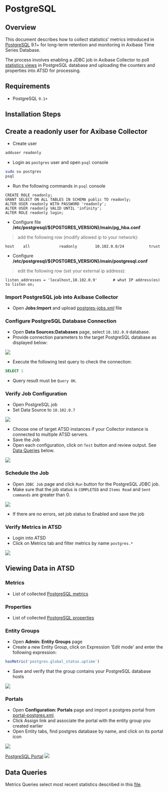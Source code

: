 # PostgreSQL

## Overview

This document describes how to collect statistics' metrics introduced in [PostgreSQL](http://www.mysql.com/) 9.1+ for long-term retention and monitoring in Axibase Time Series Database.

The process involves enabling a JDBC job in Axibase Collector to poll [statistics views](https://www.postgresql.org/docs/9.1/static/monitoring-stats.html) in PostgreSQL database and uploading the counters and properties into ATSD for processing.

## Requirements

- PostgreSQL `9.1+`

## Installation Steps

## Create a readonly user for Axibase Collector

* Create user
```sh
adduser readonly
```

* Login as `postgres` user and open `psql` console

```sh
sudo su postgres
psql
```

* Run the following commands in `psql` console

```
CREATE ROLE readonly;
GRANT SELECT ON ALL TABLES IN SCHEMA public TO readonly;
ALTER USER readonly WITH PASSWORD 'readonly';
ALTER USER readonly VALID UNTIL 'infinity';
ALTER ROLE readonly login;
```

* Configure file **/etc/postgresql/${POSTGRES_VERSION}/main/pg_hba.conf**
> add the following row (modify allowed ip to your network):

```
host    all             readonly        10.102.0.0/24           trust
```

* Configure **/etc/postgresql/${POSTGRES_VERSION}/main/postgresql.conf**
> edit the following row (set your external ip address):

```
listen_addresses = 'localhost,10.102.0.9'		# what IP address(es) to listen on;
```


### Import PostgreSQL job into Axibase Collector

* Open **Jobs:Import** and upload [postgres-jobs.xml](postgres-jobs.xml) file

### Configure PostgreSQL Database Connection

* Open **Data Sources:Databases** page, select `10.102.0.9` database.
* Provide connection parameters to the target PostgreSQL database as displayed below:

![](images/postgres-datasource.png)

* Execute the following test query to check the connection:

```SQL
SELECT 1
```
* Query result must be `Query OK`.

### Verify Job Configuration

* Open PostgreSQL job
* Set Data Source to `10.102.0.7`

![](images/postgres-jdbc-job.png)

* Choose one of target ATSD instances if your Collector instance is connected to multiple ATSD servers.
* Save the Job
* Open each configuration, click on `Test` button and review output. See [Data Queries](#data-queries) below.

![](images/test_result.png)

### Schedule the Job

* Open `JDBC Job` page and click `Run` button for the PostgreSQL JDBC job.
* Make sure that the job status is `COMPLETED` and `Items Read` and `Sent commands` are greater than 0.

![](images/test_run.png)

* If there are no errors, set job status to Enabled and save the job

### Verify Metrics in ATSD

* Login into ATSD
* Click on Metrics tab and filter metrics by name `postgres.*`

![](images/postgres-metrics.png)

## Viewing Data in ATSD

### Metrics

* List of collected [PostgreSQL metrics](metric-list.md)

### Properties

* List of collected [PostgreSQL properties](properties-list.md)

### Entity Groups

* Open **Admin: Entity Groups** page
* Create a new Entity Group, click on Expression 'Edit mode' and enter the following expression:

```javascript
hasMetric('postgres.global_status.uptime')
```

* Save and verify that the group contains your PostgreSQL database hosts

![](images/postgres-entity-group.png)

### Portals

* Open **Configuration: Portals** page and import a postgres portal from [portal-postgres.xml](portal-postgres.xml).
* Click Assign link and associate the portal with the entity group you created earlier
* Open Entity tabs, find postgres database by name, and click on its portal icon

![](images/postgres-portal-icon.png)

[PostgreSQL Portal](http://apps.axibase.com/chartlab/faf6be23)
![](images/postgres-portal.png)


## Data Queries

Metrics Queries select most recent statistics described in this [file](data-queries.md).


